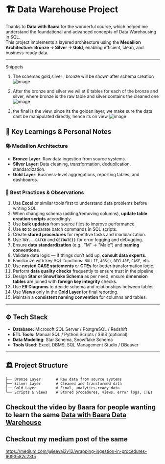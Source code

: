 # 🏗️ Data Warehouse Project

Thanks to **Data with Baara** for the wonderful course, which helped me understand the foundational and advanced concepts of Data Warehousing in SQL.  
This project implements a layered architecture using the **Medallion Architecture**: **Bronze → Silver → Gold**, enabling efficient, clean, and business-ready data.


---
Snippets
1. The schemas gold,silver , bronze will be shown after schema creation
   ![image](https://github.com/user-attachments/assets/84f3fb19-ce0d-4096-91b7-426b5bc8a617)
2. After the bronze and silver  we wil et 6 tables for each of the bronze and silver, where bronze is the raw table and silver contains the cleaned one
![image](https://github.com/user-attachments/assets/9e34c0af-31fd-4ae4-aef5-0432e7d278ed)

3. the final is the view, since its the golden layer, we make sure the data cant be manipulated directly, hence its on view
![image](https://github.com/user-attachments/assets/df6653a6-3531-42e9-9d28-126f304e1a15)

## 🧠 Key Learnings & Personal Notes

### 📚 Medallion Architecture

- **Bronze Layer**: Raw data ingestion from source systems.
- **Silver Layer**: Data cleaning, transformation, deduplication, standardization.
- **Gold Layer**: Business-level aggregations, reporting tables, and dashboards.

### 🧩 Best Practices & Observations

1. Use **Excel** or similar tools first to understand data problems before writing SQL.
2. When changing schema (adding/removing columns), **update table creation scripts** accordingly.
3. Use **bulk updates** from source files to improve performance.
4. Use **`GO`** to separate batch commands in SQL scripts.
5. Create **stored procedures** for repetitive tasks and modularization.
6. Use **`TRY...CATCH`** and **`GETDATE()`** for error logging and debugging.
7. Ensure **data standardization** (e.g., "M" → "Male") and **naming conventions**.
8. Validate data logic — if things don’t add up, **consult data experts**.
9. Familiarize with key SQL functions: `NULLIF`, `ABS()`, `DECLARE`, `CASE`, etc.
10. Use **nested CASE statements** or **CTEs** for better transformation logic.
11. Perform **data quality checks** frequently to ensure trust in the pipeline.
12. Design **Star or Snowflake Schema** as per need, ensure **dimension tables** are joined with **foreign key integrity** checks.
13. Use **ER Diagrams** to decide schema and relationships between tables.
14. Use **Views** only in the **Gold Layer** for final reporting.
15. Maintain a **consistent naming convention** for columns and tables.


---

## ⚙️ Tech Stack

- **Database:** Microsoft SQL Server / PostgreSQL / Redshift
- **ETL Tools:** Manual SQL / Python Scripts / SSIS (optional)
- **Data Modeling:** Star Schema, Snowflake Schema
- **Tools Used:** Excel, DBMS, SQL Management Studio / DBeaver

---

## 🏛️ Project Structure

```plaintext
├── Bronze Layer       # Raw data from source systems
├── Silver Layer       # Cleaned and transformed data
├── Gold Layer         # Final, analytics-ready data
└── Scripts & Views    # Stored procedures, views, error logs, CTEs
```
## Checkout the video by Baara for people wanting to learn the same [Data with Baara Data Warehouse](https://www.youtube.com/watch?v=9GVqKuTVANE)

## Checkout my medium post of the same

https://medium.com/@jeevaj3v12/wrapping-ingestion-in-procedures-6093582c23f5
